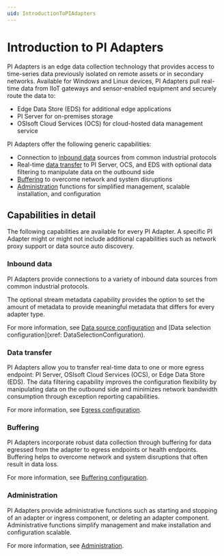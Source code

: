 ```yaml
---
uid: IntroductionToPIAdapters
---
```


# Introduction to PI Adapters

PI Adapters is an edge data collection technology that provides access to time-series data previously isolated on remote assets or in secondary networks. Available for Windows and Linux devices, PI Adapters pull real-time data from IIoT gateways and sensor-enabled equipment and securely route the data to:

- Edge Data Store (EDS) for additional edge applications 
- PI Server for on-premises storage 
- OSIsoft Cloud Services (OCS) for cloud-hosted data management service

PI Adapters offer the following generic capabilities:

- Connection to [inbound data](#inbound-data) sources from common industrial protocols
- Real-time [data transfer](#data-transfer) to PI Server, OCS, and EDS with optional data filtering to manipulate data on the outbound side
- [Buffering](#buffering) to overcome network and system disruptions
- [Administration](#administration) functions for simplified management, scalable installation, and configuration

## Capabilities in detail

The following capabilities are available for every PI Adapter. A specific PI Adapter might or might not include additional capabilities such as network proxy support or data source auto discovery.

### Inbound data

PI Adapters provide connections to a variety of inbound data sources from common industrial protocols. 

The optional stream metadata capability provides the option to set the amount of metadata to provide meaningful metadata that differs for every adapter type.

For more information, see [Data source configuration](xref:DataSourceConfiguration) and [Data selection configuration](xref: DataSelectionConfiguration).

### Data transfer

PI Adapters allow you to transfer real-time data to one or more egress endpoint: PI Server, OSIsoft Cloud Services (OCS), or Edge Data Store (EDS). The data filtering capability improves the configuration flexibility by manipulating data on the outbound side and minimizes network bandwidth consumption through exception reporting capabilities.

For more information, see [Egress configuration](xref:EgressConfiguration).

### Buffering

PI Adapters incorporate robust data collection through buffering for data egressed from the adapter to egress endpoints or health endpoints. Buffering helps to overcome network and system disruptions that often result in data loss.

For more information, see [Buffering configuration](xref:BufferingConfiguration).

### Administration

PI Adapters provide administrative functions such as starting and stopping of an adapter or ingress component, or deleting an adapter component. Administrative functions simplify management and make installation and configuration scalable.

For more information, see [Administration](xref:Administration).
